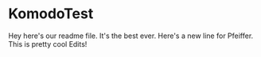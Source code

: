 KomodoTest
==========
Hey here's our readme file.  It's the best ever.
Here's a new line for Pfeiffer.
This is pretty cool
Edits!
